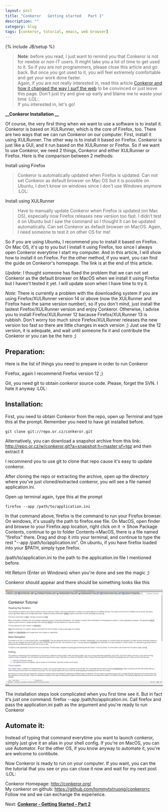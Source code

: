 ```yaml
---
layout: post
title: "Conkeror   Getting started   Part 1"
description: ""
category: blog
tags: [conkeror, tutorial, emacs, web browser]
---
```

{% include JB/setup %}

> **Note**: before you read, I just want to remind you that Conkeror is not for newbie or non-IT users. It might take you a lot of time to get used to it. So if you are not programmers, please close this article and go back. But once you got used to it, you will feel extremely comfortable and get your work done faster.  
> Again, if you are not really interested in, read this article [Conkeror and how it changed the way I surf the web](/2012/12/24/conkeror-and-how-it-changed-the-way-i-surf-the-web) to be convinced or just leave this page. Don't just try and give up early and blame me to waste your time :LOL:.  
> If you interested in, let's go!

**__Conkeror Installation __**

Of course, the very first thing when we want to use a software is to install it. Conkeror is based on XULRunner, which is the core of Firefox, too. There are two ways that we can run Conkeror on our computer. First, install it using XULRunner. The other way is to install it based on Firefox. Conkeror is just like a GUI, and it run based on the XULRunner or Firefox. So if we want to use Conkeror, we need 2 things, Conkeror and either XULRunner or Firefox. Here is the comparison between 2 methods:

Install using Firefox

> Conkeror is automatically updated when Firefox is updated.
> Can not set Conkeror as default browser on Mac OS but it is possible on Ubuntu, I don't know on windows since I don't use Windows anymore :LOL:

Install using XULRunner

> Have to manually update Conkeror when Firefox is updated (on Mac OS), especially now Firefox releases new version too fast. I didn't test it on Ubuntu but I saw the command so I thought it can be updated automatically.
> Can set Conkeror as default browser on MacOS. Again, I need someone to test it on other OS for me!

 

So if you are using Ubuntu, I recommend you to install it based on Firefox. On Mac OS, it's up to you but I install it using Firefox, too since I always open Conkeror everytime I start my computer. And in this article, I will show how to install it on Firefox. For the other method, if you want, you can find the guide on Conkeror's homepage. The link is at the end of this article.

 

*Update*: I thought someone has fixed the problem that we can not set Conkeror as the default browser on MacOS when we install it using Firefox but I haven't tested it yet. I will update soon when I have time to try it.

 

*Note*: There is currently a problem with the downloading system if you are using Firefox/XULRunner version 14 or above (now the XULRunner and Firefox have the same version number), so if you don't mind, just install the lastest Firefox/XULRunner version and enjoy Conkeror. Otherwise, I advise you to install Firefox/XULRunner 12 bacause Firefox/XULRunner 13 is rubbish. Don't worry too much since Firefox/XULRunner releases the new version too fast so there are little changes in each version ;) Just use the 12 version, it is adequate, and wait until someone fix it and contribute the Conkeror or you can be the hero ;)

 

## Preparation:  

Here is the list of things you need to prepare in order to run Conkeror

Firefox, again I recommend Firefox version 12 ;)

Git, you need git to obtain conkeror source code. Please, forget the SVN. I hate it anyway :LOL:

 

## Installation:  

First, you need to obtain Conkeror from the repo, open up Terminal and type this at the prompt. Remember you need to have git installed before.

    git clone git://repo.or.cz/conkeror.git

Alternatively, you can download a snapshot archive from this link: http://repo.or.cz/w/conkeror.git?a=snapshot;h=master;sf=tgz and then extract it

I recommend you to use git to clone that repo cause it's easy to update conkeror.

 

After cloning the repo or extracting the archive, open up the directory where you've just cloned/extracted conkeror, you will see a file named application.ini.

 

Open up terminal again, type this at the prompt

    firefox --app /path/to/application.ini

In that command above, firefox is the command to run your Firefox browser. On windows, it's usually the path to firefox.exe file. On MacOS, open finder and browse to your Firefox.app location, right click on it -> Show Package Contents, continue to go to folder Contents->MacOS, there is a file named "firefox" there. Drag and drop it into your terminal, and continue to type the rest "--app /path/to/application.ini". On ubuntu, if you have firefox loaded into your $PATH, simply type firefox.

/path/to/application.ini to the path to the application.ini file I mentioned before.

 

Hit Return (Enter on Windows) when you're done and see the magic ;)

 

Conkeror should appear and there should be something looks like this

![Conkeror Main Window](/site-files/2012-12-24-conkeror-getting-started-part-1/conkeror-main.png) 

The installation steps look complicated when you first time see it. But in fact it's just one command: firefox --app /path/to/application.ini. Call firefox and pass the application.ini path as the argument and you're ready to run Conkeror

 

## Automate it:

Instead of typing that command everytime you want to launch conkeror, simply just give it an alias in your shell config. If you're on MacOS, you can use Automator. For the other OS, if you know anyway to automate it, you're are welcome to contibute.

 

Now Conkeror is ready to run on your computer. If you want, you can the the tutorial that you see or you can close it now and wait for my next post :LOL:

 

Conkeror Homepage: <http://conkeror.org/>  
My conkeror on github: <https://github.com/tommytxtruong/conkerorrc>  
Follow me and we can exchange the experience.

Next: **[Conkeror - Getting Started - Part 2](/2012/12/25/conkeror---getting-started---part-2/)**

